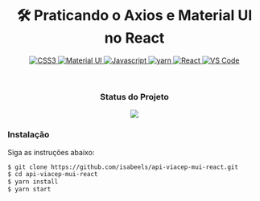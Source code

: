 <h1 align="center"> 🛠 Praticando o Axios e Material UI no React</h1>

<p align="center">
  <a href="">
    <img src="https://img.shields.io/badge/CSS3-1572B6?style=for-the-badge&logo=css3&logoColor=white"  alt="CSS3" />
  </a>
   <a href="">
    <img src="https://img.shields.io/badge/Material%20UI-007FFF?style=for-the-badge&logo=mui&logoColor=white"  alt="Material UI" />
  </a>
  <a href="">
    <img src="https://img.shields.io/badge/JavaScript-323330?style=for-the-badge&logo=javascript&logoColor=F7DF1E"  alt="Javascript" />
  </a>
   <a href="">
    <img src="https://img.shields.io/badge/Yarn-2C8EBB?style=for-the-badge&logo=yarn&logoColor=white"  alt="yarn" />
  </a>
     <a href="">
    <img src="https://img.shields.io/badge/React-20232A?style=for-the-badge&logo=react&logoColor=61DAFB"  alt="React" />
  </a>
  <a href="">
    <img src="https://img.shields.io/badge/Visual_Studio_Code-0078D4?style=for-the-badge&logo=visual%20studio%20code&logoColor=white"  alt="VS Code" />
  </a>
  </p>
    <br />
  
<h3 align="center"> Status do Projeto </h3>
  <p align="center">
<img src="http://img.shields.io/static/v1?label=STATUS&message=CONSTRUINDO...&color=GREEN&style=for-the-badge"/>
</p>

### Instalação

Siga as instruções abaixo:

```sh
$ git clone https://github.com/isabeels/api-viacep-mui-react.git
$ cd api-viacep-mui-react
$ yarn install
$ yarn start
```
